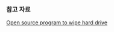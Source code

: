 ### 참고 자료

[Open source program to wipe hard drive](http://www.tomsguide.com/answers/id-2416361/open-source-program-wipe-hard-drive.html)